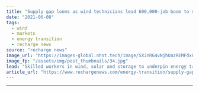 ```yaml
---
title: "Supply gap looms as wind technicians lead 600,000-job boom to meet Biden's green goals -  ACP"
date: "2021-06-08"
tags: 
  - wind
  - markets
  - energy transition
  - recharge news
source: "recharge news"
image_url: "https://images-global.nhst.tech/image/SXJnRG4vNjhUazREMFdxUUsxdUV3QTROci9VN1M3TmZzTnk5SU5DaW1kND0=/nhst/binary/35d87debbe39eb0b79dcbb26e5089db6"
image_fp: "/assets/img/post_thumbnails/34.jpg"
lead: "Skilled workers in wind, solar and storage to underpin energy transition policies, but training urgently needed, says industry body"
article_url: "https://www.rechargenews.com/energy-transition/supply-gap-looms-as-wind-technicians-lead-600-000-job-boom-to-meet-bidens-green-goals-acp/2-1-1021759"
---
```


---
